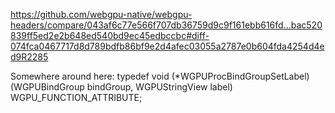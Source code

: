 https://github.com/webgpu-native/webgpu-headers/compare/043af6c77e566f707db36759d9c9f161ebb616fd...bac520839ff5ed2e2b648ed540bd9ec45edbccbc#diff-074fca0467717d8d789bdfb86bf9e2d4afec03055a2787e0b604fda4254d4ed9R2285

Somewhere around here:
typedef void (*WGPUProcBindGroupSetLabel)(WGPUBindGroup bindGroup, WGPUStringView label) WGPU_FUNCTION_ATTRIBUTE;